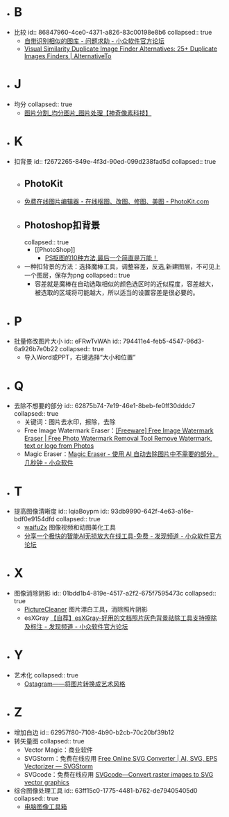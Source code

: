 - # B
- 比较
  id:: 86847960-4ce0-4371-a826-83c00198e8b6
  collapsed:: true
	- [自带识别相似的图库 - 问题求助 - 小众软件官方论坛](https://meta.appinn.net/t/topic/33901)
	- [Visual Similarity Duplicate Image Finder Alternatives: 25+ Duplicate Images Finders | AlternativeTo](https://alternativeto.net/software/visual-similarity-duplicate-image-finder/?feature=duplicate-images-finder)
- # J
- 均分
  collapsed:: true
	- [图片分割_均分图片_图片处理【神奇像素科技】](https://www.shenqixiangsu.com/product/10011/index.html)
- # K
- 扣背景
  id:: f2672265-849e-4f3d-90ed-099d238fad5d
  collapsed:: true
	- ## PhotoKit
	- [免费在线图片编辑器 - 在线抠图、改图、修图、美图 - PhotoKit.com](https://photokit.com/?lang=zh)
	- ## Photoshop扣背景
	  collapsed:: true
		- [[PhotoShop]]
			- [PS抠图的10种方法,最后一个简直是万能！](https://www.sohu.com/a/139276480_699485)
	- 一种扣背景的方法：选择魔棒工具，调整容差，反选,新建图层，不可见上一个图层，保存为png
	  collapsed:: true
		- 容差就是魔棒在自动选取相似的颜色选区时的近似程度，容差越大，被选取的区域将可能越大，所以适当的设置容差是很必要的。
- # P
- 批量修改图片大小
  id:: eFRwTvWAh
  id:: 794411e4-feb5-4547-96d3-6a926b7e0b22
  collapsed:: true
	- 导入Word或PPT，右键选择“大小和位置”
- # Q
- 去除不想要的部分
  id:: 62875b74-7e19-46e1-8beb-fe0ff30dddc7
  collapsed:: true
	- 关键词：图片去水印，擦除，去除
	- Free Image Watermark Eraser：[[Freeware] Free Image Watermark Eraser | Free Photo Watermark Removal Tool Remove Watermark, text or logo from Photos](https://gilisoft.com/free-photo-stamp-remover.htm)
	- Magic Eraser：[Magic Eraser - 使用 AI 自动去除图片中不需要的部分，几秒钟 - 小众软件](https://www.appinn.com/magic-eraser/)
- # T
- 提高图像清晰度
  id:: lqiaBoypm
  id:: 93db9990-642f-4e63-a16e-bdf0e9154dfd
  collapsed:: true
	- [waifu2x](https://github.com/AaronFeng753/Waifu2x-Extension-GUI) 图像视频和动图美化工具
	- [分享一个极快的智能AI无损放大在线工具-免费 - 发现频道 - 小众软件官方论坛](https://meta.appinn.net/t/topic/10987)
- # X
- 图像消除阴影
  id:: 01bdd1b4-819e-4517-a2f2-675f7595473c
  collapsed:: true
	- [PictureCleaner](https://www.cnblogs.com/Charltsing/p/PictureCleaner.html) 图片漂白工具，消除照片阴影
	- esXGray [【自荐】esXGray-好用的文档照片灰色背景祛除工具支持擦除及标注 - 发现频道 - 小众软件官方论坛](https://meta.appinn.net/t/topic/28568)
- # Y
- 艺术化
  collapsed:: true
	- [Ostagram——将图片转换成艺术风格](https://www.uisdc.com/best-image-editor-ostagram)
- # Z
- 增加白边
  id:: 62957f80-7108-4b90-b2cb-70c20bf39b12
- 转矢量图
  collapsed:: true
	- Vector Magic：商业软件
	- SVGStorm：免费在线应用 [Free Online SVG Converter | AI, SVG, EPS Vectorizer — SVGStorm](https://svgstorm.com/)
	- SVGcode：免费在线应用 [SVGcode—Convert raster images to SVG vector graphics](https://svgco.de/)
- 综合图像处理工具
  id:: 63ff15c0-1775-4481-b762-de79405405d0
  collapsed:: true
	- [电脑图像工具箱](https://www.zhihu.com/question/465494790/answer/2137668877?utm_source=wechat_session&utm_medium=social&utm_oi=903663640190803968&utm_content=group3_Answer&utm_campaign=shareopn)